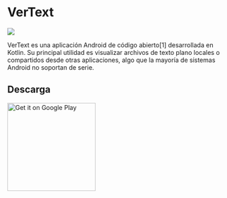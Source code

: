 # VerText

<a title="Crowdin" target="_blank" href="https://crowdin.com/project/vertext"><img src="https://badges.crowdin.net/vertext/localized.svg"></a>

VerText es una aplicación Android de código abierto[1] desarrollada en Kotlin. Su principal utilidad es visualizar archivos de texto plano locales o compartidos desde otras aplicaciones, algo que la mayoría de sistemas Android no soportan de serie.

## Descarga

<a href='https://play.google.com/store/apps/details?id=dev.costas.vertext&utm_source=github&utm_campaign=readme&pcampaignid=pcampaignidMKT-Other-global-all-co-prtnr-py-PartBadge-Mar2515-1'><img alt='Get it on Google Play' src='https://play.google.com/intl/en_us/badges/static/images/badges/es_badge_web_generic.png' width="200" /></a>


